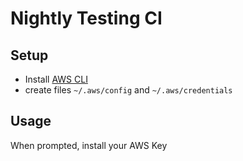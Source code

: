 # Nightly Testing CI 

## Setup

- Install [AWS CLI](https://docs.aws.amazon.com/cli/latest/userguide/install-cliv2.html)
- create files `~/.aws/config` and `~/.aws/credentials`

## Usage

When prompted, install your AWS Key